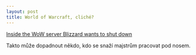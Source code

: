 ```yaml
---
layout: post
title: World of Warcraft, cliché?
---
```


<a class="embedly-card" href="http://www.pcgamer.com/inside-the-server-blizzard-wants-to-shut-down/">Inside the WoW server Blizzard wants to shut down</a>
<script async src="//cdn.embedly.com/widgets/platform.js" charset="UTF-8"></script>

Takto může dopadnout někdo, kdo se snaží majstrům pracovat pod nosem.
